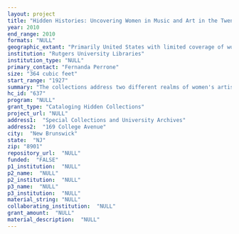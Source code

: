 ```yaml
--- 
layout: project 
title: "Hidden Histories: Uncovering Women in Music and Art in the Twentieth Century"
year: 2010
end_range: 2010
formats: "NULL"
geographic_extant: "Primarily United States with limited coverage of women artists from Canada, Mexico, Europe, the Caribbean, Central and South America, and Asia."
institution: "Rutgers University Libraries"
institution_type: "NULL"
primary_contact: "Fernanda Perrone"
size: "364 cubic feet"
start_range: "1927"
summary: "The collections address two different realms of women's artistic expression; which taken together will tell a broad story of the experience of female artists working in a variety of media and from a diverse range of backgrounds in 20th century America. The first group includes the collections of women jazz artists held by the Libraries' Institute of Jazz Studies (IJS): Ella Fitzgerald, known as America's First Lady of Song; Abbey Lincoln, a singular vocal stylist, composer, and civil rights activist; Annie Ross, vocalese pioneer recently named an NEA Jazz Master; Victoria Spivey, blues singer whose career extended from 1920s recordings with Louis Armstrong to a 1960s association with Bob Dylan; Wilma Dobie, pioneering promoter, journalist, and jazz activist. The second focuses on the archives of women visual artists and organizations held by the Special Collections and University Archives (SC/UA):Lucy Lippard Women's Art Registry: documentation of many women artists in the 1970s; Heresies, inc. Records: one of the key collectives in the feminist art movement; National Association of Women Artists: oldest professional organization of women artists; Elsa Honig Fine Papers: covers the publication of the Woman's Art Journal; Women's Caucus for Art: an advocacy organization for women artists. Materials include music manuscripts; personal papers; exhibition announcements; photographs; exhibit catalogs; business records; press releases; and audio and video performances."
hc_id: "637"
program: "NULL"
grant_type: "Cataloging Hidden Collections"
project_url: "NULL"
address1:  "Special Collections and University Archives"
address2:  "169 College Avenue"
city:  "New Brunswick"
state:  "NJ"
zip: "8901"
repository_url:  "NULL"
funded:  "FALSE"
p1_institution:  "NULL"
p2_name:  "NULL"
p2_institution:  "NULL"
p3_name:  "NULL"
p3_institution:  "NULL"
material_string: "NULL"
collaborating_institution:  "NULL"
grant_amount:  "NULL"
material_description:  "NULL"
---
```

